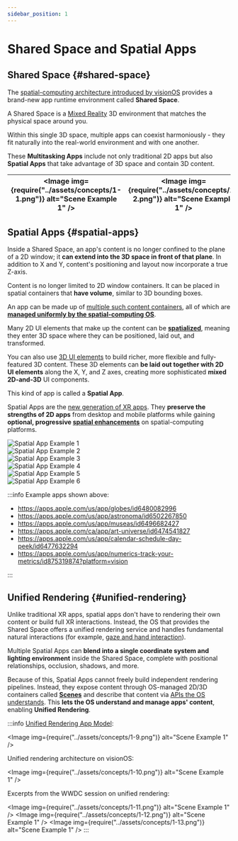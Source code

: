 ```yaml
---
sidebar_position: 1
---
```


# Shared Space and Spatial Apps

## Shared Space {#shared-space}

The [spatial-computing architecture introduced by visionOS](#unified-rendering) provides a brand-new app runtime environment called **Shared Space**.

A Shared Space is a [Mixed Reality](https://developer.picoxr.com/document/web/introduce-vr-mr-ar/) 3D environment that matches the physical space around you.

Within this single 3D space, multiple apps can coexist harmoniously - they fit naturally into the real-world environment and with one another.

These **Multitasking Apps** include not only traditional 2D apps but also **Spatial Apps** that take advantage of 3D space and contain 3D content.

| <Image img={require("../assets/concepts/1-1.png")} alt="Scene Example 1" /> | <Image img={require("../assets/concepts/1-2.png")} alt="Scene Example 1" /> |
| :-------------------------------------------------------: | :-------------------------------------------------------: |

## Spatial Apps {#spatial-apps}

Inside a Shared Space, an app's content is no longer confined to the plane of a 2D window; it **can extend into the 3D space in front of that plane**. In addition to X and Y, content's positioning and layout now incorporate a true Z-axis.

Content is no longer limited to 2D window containers. It can be placed in spatial containers that **have volume**, similar to 3D bounding boxes.

An app can be made up of [multiple such content containers](./scenes-and-spatial-layouts), all of which are [**managed uniformly by the spatial-computing OS**](./scenes-and-spatial-layouts#spatial-layout).

Many 2D UI elements that make up the content can be **[spatialized](./spatialized-elements-and-3d-container-elements)**, meaning they enter 3D space where they can be positioned, laid out, and transformed.

You can also use [3D UI elements](./spatialized-elements-and-3d-container-elements#3d-elements) to build richer, more flexible and fully-featured 3D content. These 3D elements can **be laid out together with 2D UI elements** along the X, Y, and Z axes, creating more sophisticated **mixed 2D-and-3D** UI components.

This kind of app is called a **Spatial App**.

Spatial Apps are the [new generation of XR apps](../introduction/the-new-generation-of-spatial-apps). They **preserve the strengths of 2D apps** from desktop and mobile platforms while gaining **optional, progressive [spatial enhancements](../introduction/new-powers-for-xr-apps)** on spatial-computing platforms.

<div className="row">
  <div className="col col--6">
    <Image img={require("../assets/concepts/1-3.png")} alt="Spatial App Example 1" />
  </div>
  <div className="col col--6">
    <Image img={require("../assets/concepts/1-4.png")} alt="Spatial App Example 2" />
  </div>
</div>

<div className="row">
  <div className="col col--6">
    <Image img={require("../assets/concepts/1-5.png")} alt="Spatial App Example 3" />
  </div>
  <div className="col col--6">
    <Image img={require("../assets/concepts/1-6.png")} alt="Spatial App Example 4" />
  </div>
</div>

<div className="row">
  <div className="col col--6">
    <Image img={require("../assets/concepts/1-7.png")} alt="Spatial App Example 5" />
  </div>
  <div className="col col--6">
    <Image img={require("../assets/concepts/1-8.png")} alt="Spatial App Example 6" />
  </div>
</div>

:::info
Example apps shown above:

- https://apps.apple.com/us/app/globes/id6480082996
- https://apps.apple.com/us/app/astronoma/id6502267850
- https://apps.apple.com/us/app/museas/id6496682427
- https://apps.apple.com/ca/app/art-universe/id6474541827
- https://apps.apple.com/us/app/calendar-schedule-day-peek/id6477632294
- https://apps.apple.com/us/app/numerics-track-your-metrics/id875319874?platform=vision

:::

## Unified Rendering {#unified-rendering}

Unlike traditional XR apps, spatial apps don't have to rendering their own content or build full XR interactions. Instead, the OS that provides the Shared Space offers a unified rendering service and handles fundamental natural interactions (for example, [gaze and hand interaction](./spatialized-elements-and-3d-container-elements#nature-interaction)).

Multiple Spatial Apps can **blend into a single coordinate system and lighting environment** inside the Shared Space, complete with positional relationships, occlusion, shadows, and more.

Because of this, Spatial Apps cannot freely build independent rendering pipelines. Instead, they expose content through OS-managed 2D/3D containers called **[Scenes](./scenes-and-spatial-layouts)** and describe that content via [APIs the OS understands](./spatialized-elements-and-3d-container-elements). This **lets the OS understand and manage apps' content**, enabling **Unified Rendering**.

:::info
[Unified Rendering App Model](https://developer.picoxr.com/news/multi-app-rendering/):

<Image img={require("../assets/concepts/1-9.png")} alt="Scene Example 1" />

Unified rendering architecture on visionOS:

<Image img={require("../assets/concepts/1-10.png")} alt="Scene Example 1" />

Excerpts from the WWDC session on unified rendering:

<Image img={require("../assets/concepts/1-11.png")} alt="Scene Example 1" />
<Image img={require("../assets/concepts/1-12.png")} alt="Scene Example 1" />
<Image img={require("../assets/concepts/1-13.png")} alt="Scene Example 1" />
:::
